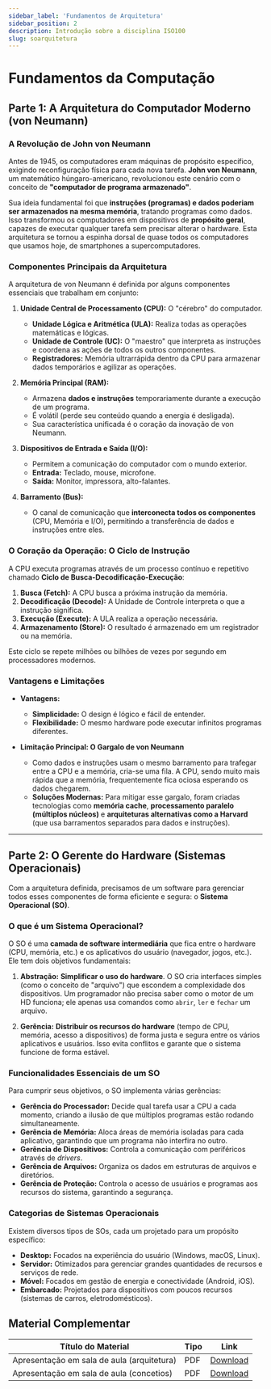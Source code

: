 ```yaml
---
sidebar_label: 'Fundamentos de Arquitetura'
sidebar_position: 2
description: Introdução sobre a disciplina ISO100
slug: soarquitetura
---
```


# Fundamentos da Computação

## Parte 1: A Arquitetura do Computador Moderno (von Neumann)

### A Revolução de John von Neumann

Antes de 1945, os computadores eram máquinas de propósito específico, exigindo reconfiguração física para cada nova tarefa. **John von Neumann**, um matemático húngaro-americano, revolucionou este cenário com o conceito de **"computador de programa armazenado"**.

Sua ideia fundamental foi que **instruções (programas) e dados poderiam ser armazenados na mesma memória**, tratando programas como dados. Isso transformou os computadores em dispositivos de **propósito geral**, capazes de executar qualquer tarefa sem precisar alterar o hardware. Esta arquitetura se tornou a espinha dorsal de quase todos os computadores que usamos hoje, de smartphones a supercomputadores.

### Componentes Principais da Arquitetura

A arquitetura de von Neumann é definida por alguns componentes essenciais que trabalham em conjunto:

1.  **Unidade Central de Processamento (CPU):** O "cérebro" do computador.
    *   **Unidade Lógica e Aritmética (ULA):** Realiza todas as operações matemáticas e lógicas.
    *   **Unidade de Controle (UC):** O "maestro" que interpreta as instruções e coordena as ações de todos os outros componentes.
    *   **Registradores:** Memória ultrarrápida dentro da CPU para armazenar dados temporários e agilizar as operações.

2.  **Memória Principal (RAM):**
    *   Armazena **dados e instruções** temporariamente durante a execução de um programa.
    *   É volátil (perde seu conteúdo quando a energia é desligada).
    *   Sua característica unificada é o coração da inovação de von Neumann.

3.  **Dispositivos de Entrada e Saída (I/O):**
    *   Permitem a comunicação do computador com o mundo exterior.
    *   **Entrada:** Teclado, mouse, microfone.
    *   **Saída:** Monitor, impressora, alto-falantes.

4.  **Barramento (Bus):**
    *   O canal de comunicação que **interconecta todos os componentes** (CPU, Memória e I/O), permitindo a transferência de dados e instruções entre eles.

### O Coração da Operação: O Ciclo de Instrução

A CPU executa programas através de um processo contínuo e repetitivo chamado **Ciclo de Busca-Decodificação-Execução**:

1.  **Busca (Fetch):** A CPU busca a próxima instrução da memória.
2.  **Decodificação (Decode):** A Unidade de Controle interpreta o que a instrução significa.
3.  **Execução (Execute):** A ULA realiza a operação necessária.
4.  **Armazenamento (Store):** O resultado é armazenado em um registrador ou na memória.

Este ciclo se repete milhões ou bilhões de vezes por segundo em processadores modernos.

### Vantagens e Limitações

*   **Vantagens:**
    *   **Simplicidade:** O design é lógico e fácil de entender.
    *   **Flexibilidade:** O mesmo hardware pode executar infinitos programas diferentes.

*   **Limitação Principal: O Gargalo de von Neumann**
    *   Como dados e instruções usam o mesmo barramento para trafegar entre a CPU e a memória, cria-se uma fila. A CPU, sendo muito mais rápida que a memória, frequentemente fica ociosa esperando os dados chegarem.
    *   **Soluções Modernas:** Para mitigar esse gargalo, foram criadas tecnologias como **memória cache**, **processamento paralelo (múltiplos núcleos)** e **arquiteturas alternativas como a Harvard** (que usa barramentos separados para dados e instruções).

---

## Parte 2: O Gerente do Hardware (Sistemas Operacionais)

Com a arquitetura definida, precisamos de um software para gerenciar todos esses componentes de forma eficiente e segura: o **Sistema Operacional (SO)**.

### O que é um Sistema Operacional?

O SO é uma **camada de software intermediária** que fica entre o hardware (CPU, memória, etc.) e os aplicativos do usuário (navegador, jogos, etc.). Ele tem dois objetivos fundamentais:

1.  **Abstração:** **Simplificar o uso do hardware**. O SO cria interfaces simples (como o conceito de "arquivo") que escondem a complexidade dos dispositivos. Um programador não precisa saber como o motor de um HD funciona; ele apenas usa comandos como `abrir`, `ler` e `fechar` um arquivo.

2.  **Gerência:** **Distribuir os recursos do hardware** (tempo de CPU, memória, acesso a dispositivos) de forma justa e segura entre os vários aplicativos e usuários. Isso evita conflitos e garante que o sistema funcione de forma estável.

### Funcionalidades Essenciais de um SO

Para cumprir seus objetivos, o SO implementa várias gerências:

*   **Gerência do Processador:** Decide qual tarefa usar a CPU a cada momento, criando a ilusão de que múltiplos programas estão rodando simultaneamente.
*   **Gerência de Memória:** Aloca áreas de memória isoladas para cada aplicativo, garantindo que um programa não interfira no outro.
*   **Gerência de Dispositivos:** Controla a comunicação com periféricos através de *drivers*.
*   **Gerência de Arquivos:** Organiza os dados em estruturas de arquivos e diretórios.
*   **Gerência de Proteção:** Controla o acesso de usuários e programas aos recursos do sistema, garantindo a segurança.

### Categorias de Sistemas Operacionais

Existem diversos tipos de SOs, cada um projetado para um propósito específico:

*   **Desktop:** Focados na experiência do usuário (Windows, macOS, Linux).
*   **Servidor:** Otimizados para gerenciar grandes quantidades de recursos e serviços de rede.
*   **Móvel:** Focados em gestão de energia e conectividade (Android, iOS).
*   **Embarcado:** Projetados para dispositivos com poucos recursos (sistemas de carros, eletrodomésticos).

## Material Complementar

| Título do Material                  | Tipo   | Link |
|------------------------------------|--------|------|
| Apresentação em sala de aula (arquitetura) | PDF    | [Download](./pdf/002/Arquitetura-de-von-Neumann-Fundamentos-dos-Sistemas-Computacionais_otimizacao.pdf) |
| Apresentação em sala de aula (concetios) | PDF    | [Download](./pdf/002/Sistemas-Operacionais-Conceitos-e-Fundamentos_otimizado.pdf) |